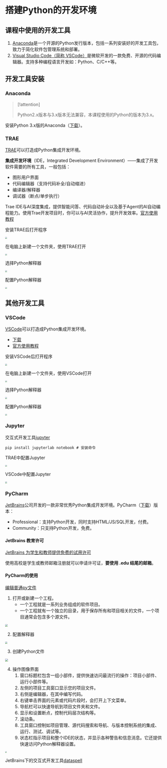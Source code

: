 # 搭建Python的开发环境

## 课程中使用的开发工具

1. [Anaconda](https://www.anaconda.com/)是一个开源的Python发行版本，包括一系列安装好的开发工具包，致力于简化软件包管理系统和部署。
2. [Visual Studio Code（简称 VSCode）](https://code.visualstudio.com/)是微软开发的一款免费、开源的代码编辑器。支持多种编程语言开发如：Python、C/C++等。

## 开发工具安装

### Anaconda

> [!attention]
>
>  Python2.x版本与3.x版本无法兼容，本课程使用的Python的版本为3.x。

安装Python 3.x版的Anaconda（[下载](https://www.anaconda.com/products/distribution)）。

### TRAE

[TRAE](https://www.trae.com.cn/)可以打造成Python集成开发环境。

**集成开发环境**（IDE，Integrated Development Environment）——集成了开发软件需要的所有工具，一般包括：

* 图形用户界面
* 代码编辑器（支持代码补全/自动缩进）
* 编译器/解释器
* 调试器（断点/单步执行）

Trae IDE与AI深度集成，提供智能问答、代码自动补全以及基于Agent的AI自动编程能力。使用Trae开发项目时，你可以与AI灵活协作，提升开发效率。[官方使用教程](https://docs.trae.com.cn/ide/what-is-trae?_lang=zh)

安装TRAE后打开程序

<img src="https://raw.githubusercontent.com/hughxusu/lesson-py/develop/images/base/Xnip2025-05-13_15-35-29.jpg" style="zoom:35%;" />

在电脑上新建一个文件夹，使用TRAE打开

<img src="https://raw.githubusercontent.com/hughxusu/lesson-py/develop/images/base/Xnip2025-05-13_15-53-50.jpg" style="zoom:35%;" />

选择Python解释器

<img src="https://raw.githubusercontent.com/hughxusu/lesson-py/develop/images/base/Xnip2025-05-13_16-01-04.jpg" style="zoom:35%;" />

配置Python解释器

<img src="https://raw.githubusercontent.com/hughxusu/lesson-py/develop/images/base/Xnip2025-05-13_16-03-34.jpg" style="zoom:35%;" />

## 其他开发工具

### VSCode

[VSCode](https://www.jetbrains.com.cn/)可以打造成Python集成开发环境。

* [下载](https://code.visualstudio.com/Download)
* [官方使用教程](https://code.visualstudio.com/docs/languages/python)

安装VSCode后打开程序

<img src="https://raw.githubusercontent.com/hughxusu/lesson-py/develop/images/base/Xnip2025-04-24_15-12-23.jpg" style="zoom: 35%;" />

在电脑上新建一个文件夹，使用VSCode打开

<img src="https://raw.githubusercontent.com/hughxusu/lesson-py/develop/images/base/Xnip2025-04-24_15-19-32.jpg" style="zoom:35%;" />

选择Python解释器

<img src="https://raw.githubusercontent.com/hughxusu/lesson-py/develop/images/base/Xnip2025-04-24_15-22-18.jpg" style="zoom:35%;" />

配置Python解释器

<img src="https://raw.githubusercontent.com/hughxusu/lesson-py/develop/images/base/Xnip2025-04-24_15-25-16.jpg" style="zoom:35%;" />

### Jupyter

交互式开发工具[jupyter](https://jupyter.org/)

```shell
pip install jupyterlab notebook # 安装命令
```

TRAE中配置Jupyter

<img src="https://raw.githubusercontent.com/hughxusu/lesson-py/develop/images/base/Xnip2025-05-13_16-10-51.jpg" style="zoom:35%;" />

VSCode中配置Jupyter

<img src="https://raw.githubusercontent.com/hughxusu/lesson-py/develop/images/base/Xnip2025-04-24_15-34-14.jpg" style="zoom:35%;" />

### PyCharm

[ JetBrains](https://www.jetbrains.com.cn/)公司开发的一款非常优秀Python集成开发环境。PyCharm（[下载](https://www.jetbrains.com.cn/pycharm/download/?section=mac)）版本：

* Professional：支持Python开发，同时支持HTML/JS/SQL开发，付费。
* Community：只支持Python开发，免费。

#### JetBrains 教育许可

[JetBrains 为学生和教师提供免费的试用许可](https://www.jetbrains.com.cn/community/education/#students/)

使用高校是学生或教师邮箱注册就可以申请许可证，**要使用 .edu 结尾的邮箱**。

#### PyCharm的使用

[编辑普通py文件](https://www.jetbrains.com/help/pycharm/quick-start-guide.html#code-assistance)

1. 打开或新建一个工程。
   * 一个工程就是一系列业务组成的软件项目。
   * 一个工程就有一个独立的目录，用于保存所有和项目相关的文件，一个项目通常会包含多个源文件。

<img src="https://raw.githubusercontent.com/hughxusu/lesson-py/develop/images/base/py_welcomescreen_recentprojects.png" style="zoom: 50%;" />

2. 配置解释器

<img src="https://raw.githubusercontent.com/hughxusu/lesson-py/develop/images/base/py_selecting_target_interpreter.png" style="zoom: 45%;" />

3. 创建Python文件

<img src="https://raw.githubusercontent.com/hughxusu/lesson-py/develop/images/base/py_create_class.png" style="zoom: 55%;" />

4. 操作图像界面
   1. 窗口标题栏包含一组小部件，提供快速访问最流行的操作：项目小部件、运行小部件等。
   2. 左侧的项目工具窗口显示您的项目文件。
   3. 右侧是编辑器，在其中编写代码。
   4. 右键单击界面的元素或代码片段时，会打开上下文菜单。
   5. 导航栏可以快速导航到项目文件夹和文件。
   6. 显示和设置断点，控制代码层次结构等。
   7. 滚动条。
   8. 工具窗口控制如项目管理、源代码搜索和导航、与版本控制系统的集成、运行、测试、调试等。
   9. 状态栏指示项目和整个IDE的状态，并显示各种警告和信息消息。它还提供快速访问Python解释器设置。

<img src="https://raw.githubusercontent.com/hughxusu/lesson-py/develop/images/base/py_main_window_overview.png" style="zoom: 32%;" />

JetBrains下的交互式开发工具[dataspell](https://www.jetbrains.com.cn/dataspell/)